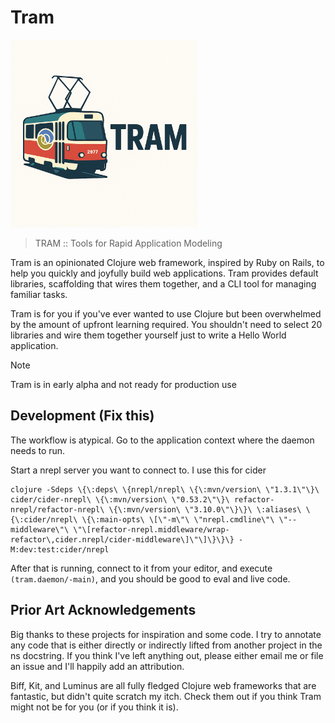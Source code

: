 # Tram

<img src="./resources/images/readme-logo.png" width="300" alt="A tramcar with the Clojure logo on it">

> TRAM :: Tools for Rapid Application Modeling

Tram is an opinionated Clojure web framework, inspired by Ruby on Rails, to help
you quickly and joyfully build web applications. Tram provides default
libraries, scaffolding that wires them together, and a CLI tool for managing 
familiar tasks.

Tram is for you if you've ever wanted to use Clojure but been overwhelmed by the
amount of upfront learning required.  You shouldn't need to select 20 libraries
and wire them together yourself just to write a Hello World application.

> [!Note]
> Tram is in early alpha and not ready for production use

## Development (Fix this)

The workflow is atypical. Go to the application context where the daemon needs
to run. 

Start a nrepl server you want to connect to.  I use this for cider

```shell
clojure -Sdeps \{\:deps\ \{nrepl/nrepl\ \{\:mvn/version\ \"1.3.1\"\}\ cider/cider-nrepl\ \{\:mvn/version\ \"0.53.2\"\}\ refactor-nrepl/refactor-nrepl\ \{\:mvn/version\ \"3.10.0\"\}\}\ \:aliases\ \{\:cider/nrepl\ \{\:main-opts\ \[\"-m\"\ \"nrepl.cmdline\"\ \"--middleware\"\ \"\[refactor-nrepl.middleware/wrap-refactor\,cider.nrepl/cider-middleware\]\"\]\}\}\} -M:dev:test:cider/nrepl
```

After that is running, connect to it from your editor, and execute `(tram.daemon/-main)`, and you should be good to eval and live code.

## Prior Art Acknowledgements

Big thanks to these projects for inspiration and some code. I try to annotate
any code that is either directly or indirectly lifted from another project in
the ns docstring. If you think I've left anything out, please either email me or
file an issue and I'll happily add an attribution.

Biff, Kit, and Luminus are all fully fledged Clojure web frameworks that are
fantastic, but didn't quite scratch my itch. Check them out if you think Tram
might not be for you (or if you think it is).

